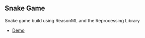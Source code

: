 Snake Game
---

Snake game build using ReasonML and the Reprocessing Library
- [Demo](https://eye1994.github.io/snake-game-reason/)
